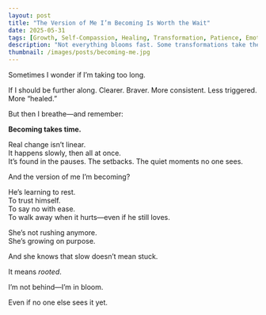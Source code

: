 ```yaml
---
layout: post
title: "The Version of Me I’m Becoming Is Worth the Wait"
date: 2025-05-31
tags: [Growth, Self-Compassion, Healing, Transformation, Patience, Emotional Resilience, Becoming]
description: "Not everything blooms fast. Some transformations take their time—and that’s okay."
thumbnail: /images/posts/becoming-me.jpg
---
```


Sometimes I wonder if I’m taking too long.

If I should be further along. Clearer. Braver. More consistent. Less triggered. More “healed.”

But then I breathe—and remember:

**Becoming takes time.**

Real change isn’t linear.  
It happens slowly, then all at once.  
It’s found in the pauses. The setbacks. The quiet moments no one sees.

And the version of me I’m becoming?

He’s learning to rest.  
To trust himself.  
To say no with ease.  
To walk away when it hurts—even if he still loves.

She’s not rushing anymore.  
She’s growing on purpose.

And she knows that slow doesn’t mean stuck.

It means *rooted*.

I’m not behind—I’m in bloom.

Even if no one else sees it yet.
